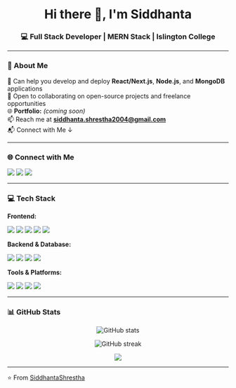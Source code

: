 <h1 align="center">Hi there 👋, I'm Siddhanta</h1>
<h3 align="center">💻 Full Stack Developer | MERN Stack | Islington College</h3>

---

### 💫 About Me  
🔭 Can help you develop and deploy **React/Next.js**, **Node.js**, and **MongoDB** applications  
👯 Open to collaborating on open-source projects and freelance opportunities  
🌐 **Portfolio:** *(coming soon)*  
📫 Reach me at **siddhanta.shrestha2004@gmail.com**  
📬 Connect with Me ↓  

---

### 🌐 Connect with Me  
<p align="left">
<a href="https://www.linkedin.com/in/siddhanta-shrestha-321207286/" target="_blank"><img src="https://img.shields.io/badge/LinkedIn-blue?style=for-the-badge&logo=linkedin" /></a>
<a href="mailto:siddhanta.shrestha2004@gmail.com"><img src="https://img.shields.io/badge/Email-D14836?style=for-the-badge&logo=gmail&logoColor=white" /></a>
<a href="https://siddhantashrestha.com.np/"><img src="https://img.shields.io/badge/Portfolio-black?style=for-the-badge&logo=firefox" /></a>
</p>

---

### 💻 Tech Stack
**Frontend:**  
<p>
  <img src="https://img.shields.io/badge/React-20232A?style=for-the-badge&logo=react&logoColor=61DAFB" />
  <img src="https://img.shields.io/badge/Next.js-000000?style=for-the-badge&logo=nextdotjs&logoColor=white" />
  <img src="https://img.shields.io/badge/HTML5-E34F26?style=for-the-badge&logo=html5&logoColor=white" />
  <img src="https://img.shields.io/badge/CSS3-1572B6?style=for-the-badge&logo=css3&logoColor=white" />
  <img src="https://img.shields.io/badge/TailwindCSS-38B2AC?style=for-the-badge&logo=tailwind-css&logoColor=white" />
</p>

**Backend & Database:**  
<p>
  <img src="https://img.shields.io/badge/Node.js-339933?style=for-the-badge&logo=nodedotjs&logoColor=white" />
  <img src="https://img.shields.io/badge/Express.js-000000?style=for-the-badge&logo=express&logoColor=white" />
  <img src="https://img.shields.io/badge/MongoDB-4EA94B?style=for-the-badge&logo=mongodb&logoColor=white" />
  <img src="https://img.shields.io/badge/MySQL-005C84?style=for-the-badge&logo=mysql&logoColor=white" />
</p>

**Tools & Platforms:**  
<p>
  <img src="https://img.shields.io/badge/Git-F05032?style=for-the-badge&logo=git&logoColor=white" />
  <img src="https://img.shields.io/badge/GitHub-181717?style=for-the-badge&logo=github&logoColor=white" />
  <img src="https://img.shields.io/badge/VS%20Code-0078D4?style=for-the-badge&logo=visual-studio-code&logoColor=white" />
  <img src="https://img.shields.io/badge/Postman-FF6C37?style=for-the-badge&logo=postman&logoColor=white" />
</p>

---

### 📊 GitHub Stats
<p align="center">
  <img src="https://github-readme-stats.vercel.app/api?username=SiddhantaShrestha&show_icons=true&theme=react" alt="GitHub stats" />
</p>
<p align="center">
  <img src="https://github-readme-streak-stats.herokuapp.com/?user=SiddhantaShrestha&theme=react" alt="GitHub streak" />
</p>
<p align="center">
  <img src="https://github-readme-stats.vercel.app/api/top-langs/?username=SiddhantaShrestha&layout=compact&theme=react&hide=ASP.NET" />
</p>

---

⭐️ From [SiddhantaShrestha](https://github.com/SiddhantaShrestha)
